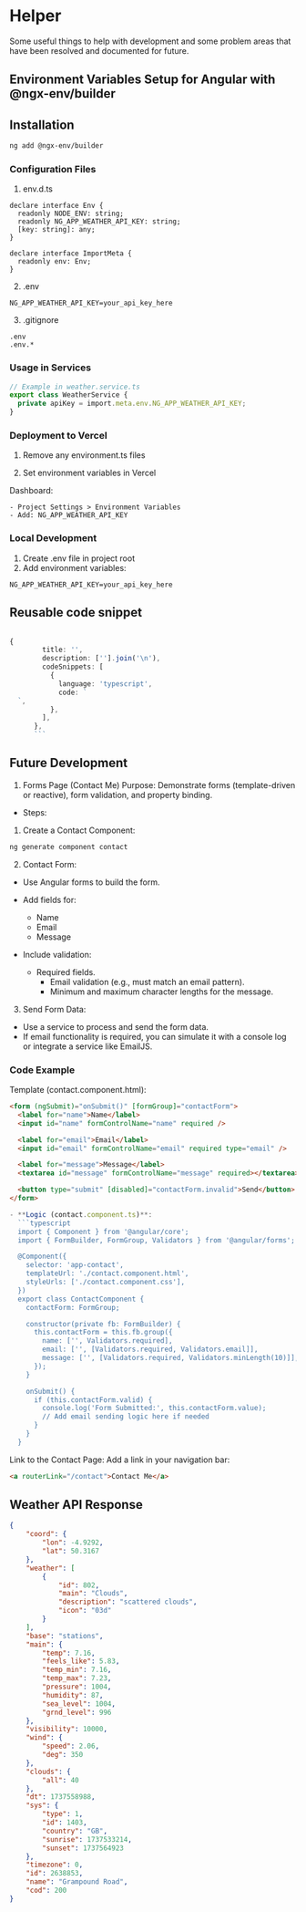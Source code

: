 # Helper

Some useful things to help with development and some problem areas that have been resolved and documented for future.

## Environment Variables Setup for Angular with @ngx-env/builder

## Installation

```bash
ng add @ngx-env/builder
```

### Configuration Files

1. env.d.ts

```env
declare interface Env {
  readonly NODE_ENV: string;
  readonly NG_APP_WEATHER_API_KEY: string;
  [key: string]: any;
}

declare interface ImportMeta {
  readonly env: Env;
}
```

2. .env

```NG_APP_WEATHER_API_KEY=your_api_key_here```

3. .gitignore

```
.env
.env.*
```

### Usage in Services

```typescript
// Example in weather.service.ts
export class WeatherService {
  private apiKey = import.meta.env.NG_APP_WEATHER_API_KEY;
}
```

### Deployment to Vercel

1. Remove any environment.ts files

2. Set environment variables in Vercel

  Dashboard:

    - Project Settings > Environment Variables
    - Add: NG_APP_WEATHER_API_KEY

### Local Development

1. Create .env file in project root
2. Add environment variables:

```NG_APP_WEATHER_API_KEY=your_api_key_here```

## Reusable code snippet

````typescript

{
        title: '',
        description: [''].join('\n'),
        codeSnippets: [
          {
            language: 'typescript',
            code: `
  `,
          },
        ],
      },
      ```
````

## Future Development

1. Forms Page (Contact Me)
   Purpose: Demonstrate forms (template-driven or reactive), form validation, and property binding.

- Steps:

1. Create a Contact Component:

```bash
ng generate component contact
```

2. Contact Form:

- Use Angular forms to build the form.
- Add fields for:
  - Name
  - Email
  - Message

- Include validation:
  - Required fields.
    - Email validation (e.g., must match an email pattern).
    - Minimum and maximum character lengths for the message.

3. Send Form Data:

- Use a service to process and send the form data.
- If email functionality is required, you can simulate it with a console log or integrate a service like EmailJS.

### Code Example

Template (contact.component.html):

```html
<form (ngSubmit)="onSubmit()" [formGroup]="contactForm">
  <label for="name">Name</label>
  <input id="name" formControlName="name" required />

  <label for="email">Email</label>
  <input id="email" formControlName="email" required type="email" />

  <label for="message">Message</label>
  <textarea id="message" formControlName="message" required></textarea>

  <button type="submit" [disabled]="contactForm.invalid">Send</button>
</form>
```

```typescript
- **Logic (contact.component.ts)**:
  ```typescript
  import { Component } from '@angular/core';
  import { FormBuilder, FormGroup, Validators } from '@angular/forms';

  @Component({
    selector: 'app-contact',
    templateUrl: './contact.component.html',
    styleUrls: ['./contact.component.css'],
  })
  export class ContactComponent {
    contactForm: FormGroup;

    constructor(private fb: FormBuilder) {
      this.contactForm = this.fb.group({
        name: ['', Validators.required],
        email: ['', [Validators.required, Validators.email]],
        message: ['', [Validators.required, Validators.minLength(10)]],
      });
    }

    onSubmit() {
      if (this.contactForm.valid) {
        console.log('Form Submitted:', this.contactForm.value);
        // Add email sending logic here if needed
      }
    }
  }
```

Link to the Contact Page: Add a link in your navigation bar:

```html
<a routerLink="/contact">Contact Me</a>
```

## Weather API Response

```json
{
    "coord": {
        "lon": -4.9292,
        "lat": 50.3167
    },
    "weather": [
        {
            "id": 802,
            "main": "Clouds",
            "description": "scattered clouds",
            "icon": "03d"
        }
    ],
    "base": "stations",
    "main": {
        "temp": 7.16,
        "feels_like": 5.83,
        "temp_min": 7.16,
        "temp_max": 7.23,
        "pressure": 1004,
        "humidity": 87,
        "sea_level": 1004,
        "grnd_level": 996
    },
    "visibility": 10000,
    "wind": {
        "speed": 2.06,
        "deg": 350
    },
    "clouds": {
        "all": 40
    },
    "dt": 1737558988,
    "sys": {
        "type": 1,
        "id": 1403,
        "country": "GB",
        "sunrise": 1737533214,
        "sunset": 1737564923
    },
    "timezone": 0,
    "id": 2638853,
    "name": "Grampound Road",
    "cod": 200
}
```
